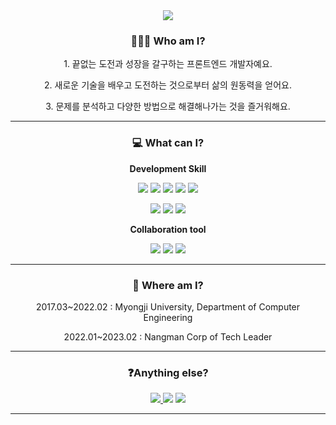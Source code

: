 
<div align="center">
<img src="https://capsule-render.vercel.app/api?type=waving&color=auto&height=260&section=header&text=Wellcome!&fontSize=95&&animation=fadeIn&fontColor=ffffff&desc=This%20is%20seok20`s%20github!&descAlign=80&descAlignY=70&fontAlignY=40" />

  
  
  <div>
    <h3>🧑🏻‍💻 Who am I?</h2>
    <p>1. 끝없는 도전과 성장을 갈구하는 프론트엔드 개발자예요.</p>
    <p>2. 새로운 기술을 배우고 도전하는 것으로부터 삶의 원동력을 얻어요.</p>
    <p>3. 문제를 분석하고 다양한 방법으로 해결해나가는 것을 즐거워해요.</p>
  </div>
  <hr>
  <div>
  <h3>💻 What can I?</h2>
    <p><b>Development Skill</b></p>
  <img src="https://img.shields.io/badge/Javascript-F7DF1E?style=for-the-badge&logo=JavaScript&logoColor=ffffff"/> <img src="https://img.shields.io/badge/TypeScript-3178C6?style=for-the-badge&logo=TypeScript&logoColor=ffffff"/> <img src="https://img.shields.io/badge/React-61DAFB?style=for-the-badge&logo=React&logoColor=ffffff"/> <img src="https://img.shields.io/badge/Redux-764ABC?style=for-the-badge&logo=Redux&logoColor=ffffff"/> <img src="https://img.shields.io/badge/Next.js-000000?style=for-the-badge&logo=Next.js&logoColor=ffffff"/> 
    
  <img src="https://img.shields.io/badge/Android Studio-3DDC84?style=for-the-badge&logo=Android Studio&logoColor=ffffff"/> <img src="https://img.shields.io/badge/Flutter-02569B?style=for-the-badge&logo=Flutter&logoColor=ffffff"/> <img src="https://img.shields.io/badge/Postman-FF6C37?style=for-the-badge&logo=Postman&logoColor=ffffff"/> 
    <p><b>Collaboration tool</b></p>
    <img src="https://img.shields.io/badge/Notion-000000?style=for-the-badge&logo=Notion&logoColor=ffffff"/> <img src="https://img.shields.io/badge/GitHub-181717?style=for-the-badge&logo=GitHub&logoColor=ffffff"/> <img src="https://img.shields.io/badge/Figma-F24E1E?style=for-the-badge&logo=Figma&logoColor=ffffff"/> 
  </div>
  <hr>
  <h3>🏢 Where am I?</h3>
  <p>2017.03~2022.02 : Myongji University, Department of Computer Engineering</p>
  <p>2022.01~2023.02 : Nangman Corp of Tech Leader</p>
  <hr>
  <h3>❓Anything else?</h3>
  <a href="mailto:pine9805@kakao.com"><img src="https://img.shields.io/badge/my email-FFCD00?style=flat-square&logo=Kakao&logoColor=white&link=mailto:pine9805@kakao.com"/>
  <a href="https://blog.naver.com/pine9805"><img src="https://img.shields.io/badge/my blog-03C75A?style=flat-square&logo=Naver&logoColor=white&link=https://blog.naver.com/pine9805"/></a> 
  <a href="https://galvanized-bay-f1e.notion.site/seok_20-ebdb3d0a7b7f4be8b85948f087d88077"><img src="https://img.shields.io/badge/my resume-000000?style=flat-square&logo=Notion&logoColor=white&link=https://galvanized-bay-f1e.notion.site/seok_20-ebdb3d0a7b7f4be8b85948f087d88077"/></a> 
  <hr>
    
    


